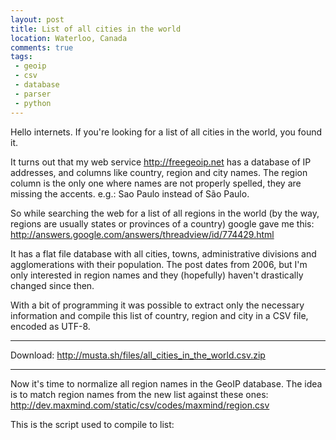 ```yaml
---
layout: post
title: List of all cities in the world
location: Waterloo, Canada
comments: true
tags:
 - geoip
 - csv
 - database
 - parser
 - python
---
```


Hello internets. If you're looking for a list of all cities in the world,
you found it.

It turns out that my web service <http://freegeoip.net> has a database
of IP addresses, and columns like country, region and city names. The region
column is the only one where names are not properly spelled, they are missing
the accents. e.g.: Sao Paulo instead of São Paulo.

So while searching the web for a list of all regions in the world (by the
way, regions are usually states or provinces of a country) google gave
me this: <http://answers.google.com/answers/threadview/id/774429.html>

It has a flat file database with all cities, towns, administrative
divisions and agglomerations with their population. The post dates
from 2006, but I'm only interested in region names and they (hopefully)
haven't drastically changed since then.

With a bit of programming it was possible to extract only the necessary
information and compile this list of country, region and city in a CSV file,
encoded as UTF-8.

<hr>

Download: <http://musta.sh/files/all_cities_in_the_world.csv.zip>

<hr>

Now it's time to normalize all region names in the GeoIP database. The idea
is to match region names from the new list against these ones:
<http://dev.maxmind.com/static/csv/codes/maxmind/region.csv>

This is the script used to compile to list:

<script src="https://gist.github.com/4592774.js"></script>
